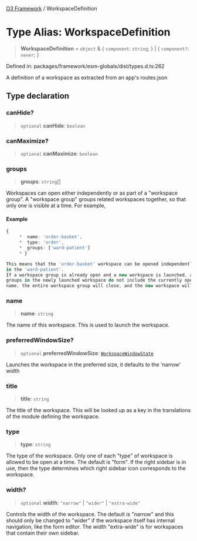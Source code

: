 [O3 Framework](../API.md) / WorkspaceDefinition

# Type Alias: WorkspaceDefinition

> **WorkspaceDefinition** = `object` & \{ `component`: `string`; \} \| \{ `component?`: `never`; \}

Defined in: packages/framework/esm-globals/dist/types.d.ts:262

A definition of a workspace as extracted from an app's routes.json

## Type declaration

### canHide?

> `optional` **canHide**: `boolean`

### canMaximize?

> `optional` **canMaximize**: `boolean`

### groups

> **groups**: `string`[]

Workspaces can open either independently or as part of a "workspace group". A
"workspace group" groups related workspaces together, so that only one is visible
at a time. For example,

#### Example

```ts
{
     *  name: 'order-basket',
     *  type: 'order',
     *  groups: ['ward-patient']
     * }

This means that the 'order-basket' workspace can be opened independently, or only
in the 'ward-patient'.
If a workspace group is already open and a new workspace is launched, and the
groups in the newly launched workspace do not include the currently open group’s
name, the entire workspace group will close, and the new workspace will launch independently.
```

### name

> **name**: `string`

The name of this workspace. This is used to launch the workspace.

### preferredWindowSize?

> `optional` **preferredWindowSize**: [`WorkspaceWindowState`](WorkspaceWindowState.md)

Launches the workspace in the preferred size, it defaults to the 'narrow' width

### title

> **title**: `string`

The title of the workspace. This will be looked up as a key in the translations of the module
defining the workspace.

### type

> **type**: `string`

The type of the workspace. Only one of each "type" of workspace is allowed to be open at a
time. The default is "form". If the right sidebar is in use, then the type determines which
right sidebar icon corresponds to the workspace.

### width?

> `optional` **width**: `"narrow"` \| `"wider"` \| `"extra-wide"`

Controls the width of the workspace. The default is "narrow" and this should only be
changed to "wider" if the workspace itself has internal navigation, like the form editor.
The width "extra-wide" is for workspaces that contain their own sidebar.
